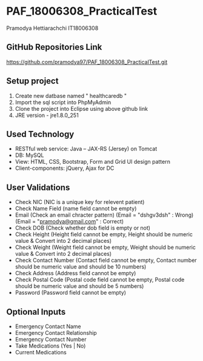 # PAF_18006308_PracticalTest
Pramodya Hettiarachchi
IT18006308

GitHub Repositories Link
-----
https://github.com/pramodya97/PAF_18006308_PracticalTest.git

Setup project
-----
1. Create new datbase named " healthcaredb "
2. Import the sql script into PhpMyAdmin 
3. Clone the project into Eclipse using above github link
4. JRE version - jre1.8.0_251


Used Technology
-----
+ RESTful web service: Java – JAX-RS (Jersey) on Tomcat
+ DB: MySQL
+ View: HTML, CSS, Bootstrap, Form and Grid UI design pattern
+ Client-components: jQuery, Ajax for DC

User Validations
-----
+ Check NIC (NIC is a unique key for relevent patient)
+ Check Name Field (name field cannot be empty)
+ Email (Check an email chracter pattern) (Email = "dshgv3dsh" : Wrong) (Email = "pramodya@gmail.com" : Correct)
+ Check DOB (Check whether dob field is empty or not)
+ Check Height (Height field cannot be empty, Height should be numeric value & Convert into 2 decimal places)
+ Check Weight (Weight field cannot be empty, Weight should be numeric value & Convert into 2 decimal places)
+ Check Contact Number (Contact field cannot be empty, Contact number should be numeric value and should be 10 numbers)
+ Check Address (Address field cannot be empty)
+ Check Postal Code (Postal code field cannot be empty, Postal code should be numeric value and should be 5 numbers)
+ Password (Password field cannot be empty)

Optional Inputs 
-----
+ Emergency Contact Name
+ Emergency Contact Relationship
+ Emergency Contact Number
+ Take Medications (Yes | No)
+ Current Medications


